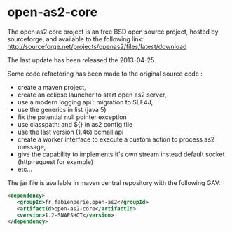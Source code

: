 # open-as2-core
The open as2 core project is an free BSD open source project, hosted by sourceforge, and available to the following link: http://sourceforge.net/projects/openas2/files/latest/download

The last update has been released the 2013-04-25.

Some code refactoring has been made to the original source code :
 - create a maven project,
 - create an eclipse launcher to start open as2 server,
 - use a modern logging api : migration to SLF4J,
 - use the generics in list (java 5)
 - fix the potential null pointer exception
 - use classpath: and ${} in as2 config file
 - use the last version (1.46) bcmail api
 - create a worker interface to execute a custom action to process as2 message,
 - give the capability to implements it's own stream instead default socket (http request for example)
 - etc...
 
The jar file is available in maven central repository with the following GAV:

```xml
<dependency>
   <groupId>fr.fabienperie.open-as2</groupId>
   <artifactId>open-as2-core</artifactId>
   <version>1.2-SNAPSHOT</version>
</dependency>
```
